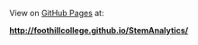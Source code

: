 View on [GitHub Pages](https://pages.github.com/) at:

**http://foothillcollege.github.io/StemAnalytics/**

